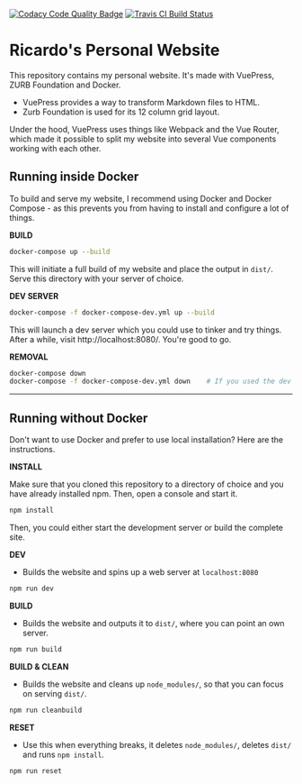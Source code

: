 [![Codacy Code Quality Badge](https://api.codacy.com/project/badge/Grade/b10397298a3d443783985c67631ec597)](https://www.codacy.com/manual/ellipticcurv3/www?utm_source=github.com&amp;utm_medium=referral&amp;utm_content=ellipticcurv3/www&amp;utm_campaign=Badge_Grade) [![Travis CI Build Status](https://travis-ci.com/ellipticcurv3/www.svg?branch=develop)](https://travis-ci.com/ellipticcurv3/www)

# Ricardo's Personal Website

This repository contains my personal website. It's made with VuePress, ZURB Foundation and Docker.

- VuePress provides a way to transform Markdown files to HTML.
- Zurb Foundation is used for its 12 column grid layout.

Under the hood, VuePress uses things like Webpack and the Vue Router, which made it possible to split my website into several Vue components working with each other.

## Running inside Docker

To build and serve my website, I recommend using Docker and Docker Compose - as this prevents you from having to install and configure a lot of things.

**BUILD**

```sh
docker-compose up --build
```

This will initiate a full build of my website and place the output in `dist/`. Serve this directory with your server of choice.

**DEV SERVER**

```sh
docker-compose -f docker-compose-dev.yml up --build
```

This will launch a dev server which you could use to tinker and try things. After a while, visit http://localhost:8080/. You're good to go.

**REMOVAL**

```sh
docker-compose down
docker-compose -f docker-compose-dev.yml down    # If you used the dev server
```

---

## Running without Docker

Don't want to use Docker and prefer to use local installation? Here are the instructions.

**INSTALL**

Make sure that you cloned this repository to a directory of choice and you have already installed npm. Then, open a console and start it.

```sh
npm install
```

Then, you could either start the development server or build the complete site.

**DEV**

- Builds the website and spins up a web server at `localhost:8080`

```sh
npm run dev
```

**BUILD**

- Builds the website and outputs it to `dist/`, where you can point an own server.

```sh
npm run build
```


**BUILD &amp; CLEAN**

- Builds the website and cleans up `node_modules/`, so that you can focus on serving `dist/`.

```sh
npm run cleanbuild
```

**RESET**

- Use this when everything breaks, it deletes `node_modules/`, deletes `dist/` and runs `npm install`.

```sh
npm run reset
```
